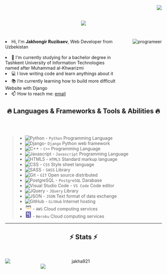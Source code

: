 <!-- **jakha921/jakha921** is a ✨ _special_ ✨ repository because its `README.md` (this file) appears on your GitHub profile. -->

<img align="right" src="https://visitor-badge.laobi.icu/badge?page_id=jakha921.jakha921">

<h1 align="center">
  <a href="https://git.io/typing-svg">
    <img src="https://readme-typing-svg.herokuapp.com/?lines=Hello,+There!+👋;..This+is+Jakha+Ruzibaev....;Nice+to+meet+you!&center=true&size=30">
  </a>
</h1>

<br>

<img align="right" title="programeer" height="220" src="https://remakelearning.org/wp-content/uploads/2020/01/122.gif">

<lu>
<li> Hi, I'm <b>Jakhongir Ruzibaev</b>, Web Developer from Uzbekistan
<br>
<br>
<li> 🔬 I'm currently studying for a bachelor degree in <br>
Tashkent University of Information Technologies <br>
named after Muhammad al-Khwarizmi
<br>
<li> 💻 I love writing code and learn anythings about it
<br>
<li> 📚 I’m currently learning how to build more difficult Website with Django
<br>
<li> 📫 How to reach me: <a href="mailto: jakha921@ya.ru">email</a> 
</lu>          


<br>
<h2 align="center">🔥 Languages & Frameworks & Tools & Abilities 🔥</h2>
<br>
<br>

 >* <img  width="21px" height="21px" alt="Python" height="25" src="https://raw.githubusercontent.com/zumrudu-anka/zumrudu-anka/0c76e7f5ca339abbaa0689c2c50454dbb6263b1d/images/python-original.svg"> - `Python` Programming Language
 >* <img  width="21px" height="21px" alt="Django" height="25" src="https://github.com/zumrudu-anka/zumrudu-anka/blob/master/images/django.png?raw=true">- `Django` Python web framework
 >* <img  width="21px" height="21px" alt="C++" height="25" src="https://raw.githubusercontent.com/zumrudu-anka/zumrudu-anka/0c76e7f5ca339abbaa0689c2c50454dbb6263b1d/images/cpp.svg"> - `C++` Programming Language
 >* <img  width="21px" height="21px" alt="Javascript" height="25" src="https://raw.githubusercontent.com/zumrudu-anka/zumrudu-anka/0c76e7f5ca339abbaa0689c2c50454dbb6263b1d/images/javascript.svg"> - `Javascript` Programming Language
 >* <img  width="21px" height="21px" alt="HTML5" height="25" src="https://raw.githubusercontent.com/zumrudu-anka/zumrudu-anka/0c76e7f5ca339abbaa0689c2c50454dbb6263b1d/images/html5.svg"> - `HTML5` Standard markup language
 >* <img  width="21px" height="21px" alt="CSS" height="25" src="https://raw.githubusercontent.com/zumrudu-anka/zumrudu-anka/0c76e7f5ca339abbaa0689c2c50454dbb6263b1d/images/css.svg"> - `CSS` Style sheet language
 >* <img  width="21px" height="21px" alt="SASS" height="25" src="https://raw.githubusercontent.com/zumrudu-anka/zumrudu-anka/0c76e7f5ca339abbaa0689c2c50454dbb6263b1d/images/sass.svg"> - `SASS` Library
 >* <img  width="21px" height="21px" alt="Git" height="25" src="https://raw.githubusercontent.com/zumrudu-anka/zumrudu-anka/0c76e7f5ca339abbaa0689c2c50454dbb6263b1d/images/git-original.svg"> - `GIT` Open source distributed
 >* <img  width="21px" height="21px" alt="PostgreSQL" height="25" src="https://raw.githubusercontent.com/zumrudu-anka/zumrudu-anka/0c76e7f5ca339abbaa0689c2c50454dbb6263b1d/images/postgresql.svg"> - `PostgreSQL` Darabase
 >* <img  width="21px" height="21px" alt="Visual Studio Code" height="25" src="https://github.com/zumrudu-anka/zumrudu-anka/blob/master/images/vscode.png?raw=true"> - `VS Code` Code editor 
 >* <img  width="21px" height="21px" alt="JQuery" height="25" src="https://raw.githubusercontent.com/zumrudu-anka/zumrudu-anka/0c76e7f5ca339abbaa0689c2c50454dbb6263b1d/images/jquery-original.svg"> - `JQuery` Library
 >* <img  width="21px" height="21px" alt="JSON" height="25" src="https://raw.githubusercontent.com/zumrudu-anka/zumrudu-anka/0c76e7f5ca339abbaa0689c2c50454dbb6263b1d/images/json.svg"> - `JSON` Text format of data exchange
 >* <img  width="21px" height="21px" alt="GitHub" height="25" src="https://github.com/zumrudu-anka/zumrudu-anka/blob/master/images/45_github-tile.e1be128b4e.png?raw=true"> - `GitHub` Internet hosting
 >* <img  width="21px" height="21px" alt="aws" height="25" src="https://raw.githubusercontent.com/github/explore/80688e429a7d4ef2fca1e82350fe8e3517d3494d/topics/aws/aws.png"> - `AWS` Cloud computing services
 >* <img  width="21px" height="21px" alt="Heroku" height="25" src="https://raw.githubusercontent.com/devicons/devicon/master/icons/heroku/heroku-plain.svg"> - `Heroku` Cloud computing services

<hr>

<h2 align="center">⚡ Stats ⚡</h2>
<br>
<p align=center>
  <div align=center>
    <a href="https://github.com/denvercoder1/github-readme-streak-stats" title="Go to Source">
      <img align="left" width=470 src="https://github-readme-streak-stats.herokuapp.com/?user=jakha921&theme=react&border=61dafb&hide_border=true" alt="jakha921" />
    </a>
    <a href="https://github.com/anuraghazra/github-readme-stats" title="Go to Source">
      <img align="right" width=390 src="https://github-readme-stats.vercel.app/api/top-langs/?username=jakha921&hide=less,exclude_repo=manager_tasks, News-site&title_color=61dafb&text_color=ffffff&icon_color=61dafb&bg_color=20232a&langs_count=8&layout=compact&border_color=61dafb&hide_border=true" />
    </a>
  </div>
  <br>
</p>


